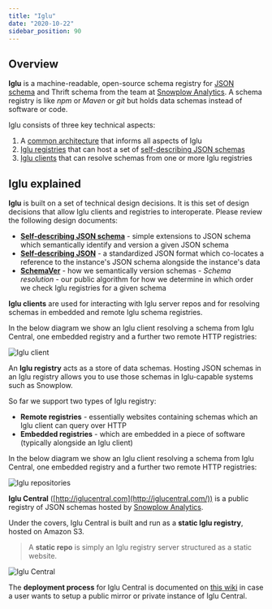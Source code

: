 ```yaml
---
title: "Iglu"
date: "2020-10-22"
sidebar_position: 90
---
```


## Overview

**Iglu** is a machine-readable, open-source schema registry for [JSON schema](http://json-schema.org/) and Thrift schema from the team at [Snowplow Analytics](http://snowplowanalytics.com/). A schema registry is like *npm* or *Maven* or *git* but holds data schemas instead of software or code.

Iglu consists of three key technical aspects:

1. A [common architecture](/docs/pipeline-components-and-applications/iglu/common-architecture/index.md) that informs all aspects of Iglu
2. [Iglu registries](/docs/pipeline-components-and-applications/iglu/iglu-repositories/index.md) that can host a set of [self-describing JSON schemas](/docs/pipeline-components-and-applications/iglu/common-architecture/self-describing-json-schemas/index.md)
3. [Iglu clients](/docs/pipeline-components-and-applications/iglu/iglu-clients/index.md) that can resolve schemas from one or more Iglu registries

## [](https://github.com/snowplow/snowplow/wiki/Iglu-registry#iglu-explained)Iglu explained

**Iglu** is built on a set of technical design decisions. It is this set of design decisions that allow Iglu clients and registries to interoperate. Please review the following design documents:

- [**Self-describing JSON schema**](/docs/pipeline-components-and-applications/iglu/common-architecture/self-describing-json-schemas/index.md) - simple extensions to JSON schema which semantically identify and version a given JSON schema
- [**Self-describing JSON**](/docs/pipeline-components-and-applications/iglu/common-architecture/self-describing-jsons/index.md) - a standardized JSON format which co-locates a reference to the instance's JSON schema alongside the instance's data
- [**SchemaVer**](/docs/pipeline-components-and-applications/iglu/common-architecture/schemaver/index.md) - how we semantically version schemas - *Schema resolution* - our public algorithm for how we determine in which order we check Iglu registries for a given schema

**Iglu clients** are used for interacting with Iglu server repos and for resolving schemas in embedded and remote Iglu schema registries.

In the below diagram we show an Iglu client resolving a schema from Iglu Central, one embedded registry and a further two remote HTTP registries:

![Iglu client](images/iglu-clients.png)

An **Iglu registry** acts as a store of data schemas. Hosting JSON schemas in an Iglu registry allows you to use those schemas in Iglu-capable systems such as Snowplow.

So far we support two types of Iglu registry:

- **Remote registries** - essentially websites containing schemas which an Iglu client can query over HTTP
- **Embedded registries** - which are embedded in a piece of software (typically alongside an Iglu client)

In the below diagram we show an Iglu client resolving a schema from Iglu Central, one embedded registry and a further two remote HTTP registries:

![Iglu repositories](images/iglu-repos.png)

**Iglu Central** ([http://iglucentral.com](http://iglucentral.com/)) is a public registry of JSON schemas hosted by [Snowplow Analytics](http://snowplowanalytics.com/).

Under the covers, Iglu Central is built and run as a **static Iglu registry**, hosted on Amazon S3.

> A **static repo** is simply an Iglu registry server structured as a static website.

![Iglu Central](images/iglu-central.png)

The **deployment process** for Iglu Central is documented on [this wiki](/docs/pipeline-components-and-applications/iglu/iglu-central-setup/index.md) in case a user wants to setup a public mirror or private instance of Iglu Central.
